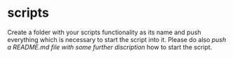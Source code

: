 # scripts

Create a folder with your scripts functionality as its name and push everything which is necessary to start the script into it.
Please do also *push a README.md file with some further discription* how to start the script.
